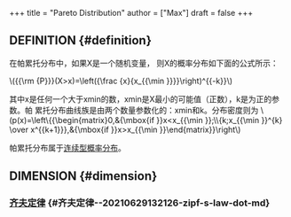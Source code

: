 +++
title = "Pareto Distribution"
author = ["Max"]
draft = false
+++

## DEFINITION {#definition}

在帕累托分布中，如果X是一个随机变量， 则X的概率分布如下面的公式所示：

\\({{\rm {P}}}(X>x)=\left({\frac {x}{x\_{{\min }}}}\right)^{{-k}}\\)

其中x是任何一个大于xmin的数，xmin是X最小的可能值（正数），k是为正的参数。帕
累托分布曲线族是由两个数量参数化的：xmin和k。分布密度则为
\\(p(x)=\left\\{{\begin{matrix}0,&{\mbox{if }}x<x\_{{\min }};\\\\\{k\;x\_{{\min }}^{k} \over x^{{k+1}}},&{\mbox{if }}x>x\_{{\min }}\end{matrix}}\right\\)

帕累托分布属于[连续型概率分布](20210328152914-continuous_probability_distributions.md)。


## DIMENSION {#dimension}


### [齐夫定律](20210629132126-zipf_s_law.md) {#齐夫定律--20210629132126-zipf-s-law-dot-md}
